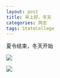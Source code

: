 ```yaml
---
layout: post
title: 早上好，冬天
categories: 网志
tags: StateCollege
---
```

夏令结束，冬天开始

![](http://farm4.staticflickr.com/3666/10648108224_13a6c070cf_z.jpg)

![](http://farm6.staticflickr.com/5544/10648328873_0998d545c6_z.jpg)
